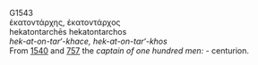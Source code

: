 G1543  
ἑκατοντάρχης, ἑκατοντάρχος  
hekatontarchēs hekatontarchos  
*hek-at-on-tar‘-khace,* *hek-at-on-tar‘-khos*  
From [1540](g1540) and [757](g0757) the *captain* *of* *one* *hundred*
*men:* - centurion.  
